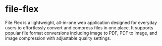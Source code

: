 # file-flex
File Flex is a lightweight, all-in-one web application designed for everyday users to effortlessly convert and compress files in one place. It supports popular file format conversions including image to PDF, PDF to image, and image compression with adjustable quality settings.
